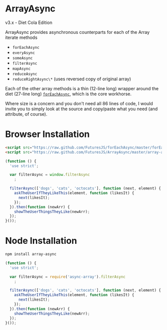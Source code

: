 ArrayAsync
===

v3.x - Diet Cola Edition

ArrayAsync provides asynchronous counterparts for each of the Array iterate methods

  * `forEachAsync`
  * `everyAsync`
  * `someAsync`
  * `filterAsync`
  * `mapAsync`
  * `reduceAsync`
  * `reduceRightAsync\*` (uses reversed copy of original array)

Each of the other array methods is a thin (12-line long) wrapper around the
diet (27-line long) [`forEachAsync`](https://github.com/FuturesJS/forEachAsync),
which is the core workhorse.

Where size is a concern and you don't need all 86 lines of code,
I would invite you to simply look at the source and copy/paste
what you need (and attribute, of course).

Browser Installation
===

```html
<script src="https://raw.github.com/FuturesJS/forEachAsync/master/forEachAsync.js"></script>
<script src="https://raw.github.com/FuturesJS/ArrayAsync/master/array-async.js"></script>
```

```javascript
(function () {
  'use strict';

  var filterAsync = window.filterAsync
    ;

  filterAsync(['dogs', 'cats', 'octocats'], function (next, element) {
    askTheUserIfTheyLikeThis(element, function (likesIt) {
      next(likesIt);
    });
  }).then(function (newArr) {
    showTheUserThingsTheyLike(newArr);
  });
}());
```

Node Installation
===

```bash
npm install array-async
```

```javascript
(function () {
  'use strict';

  var filterAsync = require('async-array').filterAsync
    ;

  filterAsync(['dogs', 'cats', 'octocats'], function (next, element) {
    askTheUserIfTheyLikeThis(element, function (likesIt) {
      next(likesIt);
    });
  }).then(function (newArr) {
    showTheUserThingsTheyLike(newArr);
  });
}());
```
